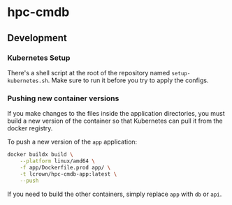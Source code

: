 # hpc-cmdb

## Development

### Kubernetes Setup

There's a shell script at the root of the repository named `setup-kubernetes.sh`.
Make sure to run it before you try to apply the configs.

### Pushing new container versions

If you make changes to the files inside the application directories, you must build a new version of the container so that Kubernetes can pull it from the docker registry.

To push a new version of the `app` application:

```bash
docker buildx build \
    --platform linux/amd64 \
    -f app/Dockerfile.prod app/ \
    -t lcrown/hpc-cmdb-app:latest \
    --push
```

If you need to build the other containers, simply replace `app` with `db` or `api`.
